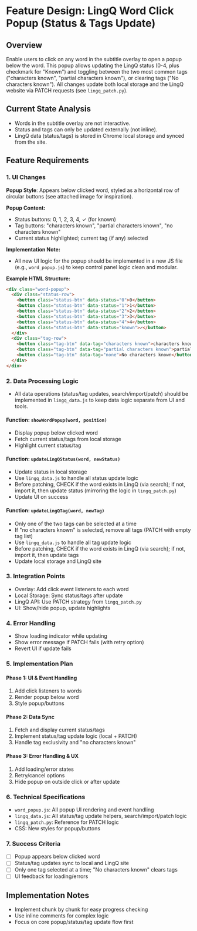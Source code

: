 # Feature Design: LingQ Word Click Popup (Status & Tags Update)

## Overview
Enable users to click on any word in the subtitle overlay to open a popup below the word. This popup allows updating the LingQ status (0-4, plus checkmark for "Known") and toggling between the two most common tags ("characters known", "partial characters known"), or clearing tags ("No characters known"). All changes update both local storage and the LingQ website via PATCH requests (see `lingq_patch.py`).

## Current State Analysis
- Words in the subtitle overlay are not interactive.
- Status and tags can only be updated externally (not inline).
- LingQ data (status/tags) is stored in Chrome local storage and synced from the site.

## Feature Requirements

### 1. UI Changes
**Popup Style**: Appears below clicked word, styled as a horizontal row of circular buttons (see attached image for inspiration).

**Popup Content:**
- Status buttons: 0, 1, 2, 3, 4, ✓ (for known)
- Tag buttons: "characters known", "partial characters known", "no characters known"
- Current status highlighted; current tag (if any) selected

**Implementation Note:**
- All new UI logic for the popup should be implemented in a new JS file (e.g., `word_popup.js`) to keep control panel logic clean and modular.

**Example HTML Structure:**
```html
<div class="word-popup">
  <div class="status-row">
    <button class="status-btn" data-status="0">0</button>
    <button class="status-btn" data-status="1">1</button>
    <button class="status-btn" data-status="2">2</button>
    <button class="status-btn" data-status="3">3</button>
    <button class="status-btn" data-status="4">4</button>
    <button class="status-btn" data-status="known">✓</button>
  </div>
  <div class="tag-row">
    <button class="tag-btn" data-tag="characters known">characters known</button>
    <button class="tag-btn" data-tag="partial characters known">partial characters known</button>
    <button class="tag-btn" data-tag="none">No characters known</button>
  </div>
</div>
```

### 2. Data Processing Logic

- All data operations (status/tag updates, search/import/patch) should be implemented in `lingq_data.js` to keep data logic separate from UI and tools.

#### Function: `showWordPopup(word, position)`
- Display popup below clicked word
- Fetch current status/tags from local storage
- Highlight current status/tag

#### Function: `updateLingQStatus(word, newStatus)`
- Update status in local storage
- Use `lingq_data.js` to handle all status update logic
- Before patching, CHECK if the word exists in LingQ (via search); if not, import it, then update status (mirroring the logic in `lingq_patch.py`)
- Update UI on success

#### Function: `updateLingQTag(word, newTag)`
- Only one of the two tags can be selected at a time
- If "no characters known" is selected, remove all tags (PATCH with empty tag list)
- Use `lingq_data.js` to handle all tag update logic
- Before patching, CHECK if the word exists in LingQ (via search); if not, import it, then update tags
- Update local storage and LingQ site

### 3. Integration Points
- Overlay: Add click event listeners to each word
- Local Storage: Sync status/tags after update
- LingQ API: Use PATCH strategy from `lingq_patch.py`
- UI: Show/hide popup, update highlights

### 4. Error Handling
- Show loading indicator while updating
- Show error message if PATCH fails (with retry option)
- Revert UI if update fails

### 5. Implementation Plan

#### Phase 1: UI & Event Handling
1. Add click listeners to words
2. Render popup below word
3. Style popup/buttons

#### Phase 2: Data Sync
1. Fetch and display current status/tags
2. Implement status/tag update logic (local + PATCH)
3. Handle tag exclusivity and "no characters known"

#### Phase 3: Error Handling & UX
1. Add loading/error states
2. Retry/cancel options
3. Hide popup on outside click or after update

### 6. Technical Specifications
- `word_popup.js`: All popup UI rendering and event handling
- `lingq_data.js`: All status/tag update helpers, search/import/patch logic
- `lingq_patch.py`: Reference for PATCH logic
- CSS: New styles for popup/buttons

### 7. Success Criteria
- [ ] Popup appears below clicked word
- [ ] Status/tag updates sync to local and LingQ site
- [ ] Only one tag selected at a time; "No characters known" clears tags
- [ ] UI feedback for loading/errors

## Implementation Notes
- Implement chunk by chunk for easy progress checking
- Use inline comments for complex logic
- Focus on core popup/status/tag update flow first 